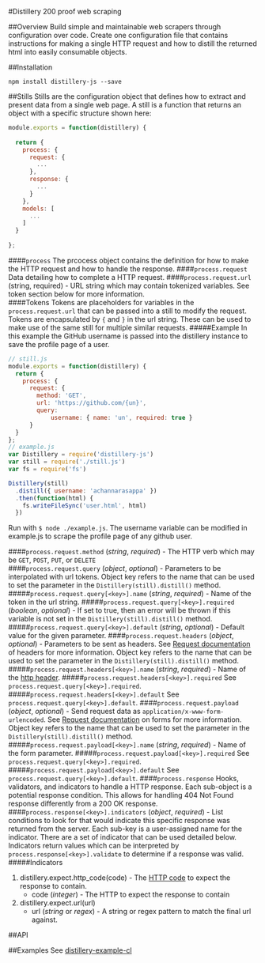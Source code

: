 #Distillery
200 proof web scraping

##Overview
Build simple and maintainable web scrapers through configuration over code.
Create one configuration file that contains instructions for making a single HTTP request and how to distill the returned html into easily consumable objects.

##Installation
```
npm install distillery-js --save
```

##Stills
Stills are the configuration object that defines how to extract and present data from a single web page. A still is a function that returns an object with a specific structure shown here:
```javascript
module.exports = function(distillery) {
  
  return {
    process: {
      request: {
        ...
      },
      response: {
        ...
      }
    },
    models: [
      ...
    ]
  }
  
};
```

####`process`
The prcocess object contains the definition for how to make the HTTP request and how to handle the response.
####`process.request`
Data detailing how to complete a HTTP request.
####`process.request.url`
(string, required) - URL string which may contain tokenized variables. See token section below for more information.  
####Tokens
Tokens are placeholders for variables in the `process.request.url` that can be passed into a still to modify the request. Tokens are encapsulated by `{` and `}` in the url string. These can be used to make use of the same still for multiple similar requests.
#####Example
In this example the GitHub username is passed into the distillery instance to save the profile page of a user.
```javascript
// still.js
module.exports = function(distillery) {
  return {
    process: {
      request: {
        method: 'GET',
        url: 'https://github.com/{un}',
        query: 
            username: { name: 'un', required: true }
      }
  }
};
// example.js
var Distillery = require('distillery-js')
var still = require('./still.js')
var fs = require('fs')

Distillery(still)
  .distill({ username: 'achannarasappa' })
  .then(function(html) {
    fs.writeFileSync('user.html', html)
  })
```
Run with `$ node ./example.js`. The username variable can be modified in example.js to scrape the profile page of any github user.

####`process.request.method`
(*string*, *required*) - The HTTP verb which may be `GET`, `POST`, `PUT`, or `DELETE`  
####`process.request.query`
(*object*, *optional*) - Parameters to be interpolated with url tokens. Object key refers to the name that can be used to set the parameter in the `Distillery(still).distill()` method.  
#####`process.request.query[<key>].name`
(*string*, *required*) - Name of the token in the url string.
#####`process.request.query[<key>].required`
(*boolean*, *optional*) - If set to true, then an error will be thrown if this variable is not set in the `Distillery(still).distill()` method.
#####`process.request.query[<key>].default`
(*string*, *optional*) - Default value for the given parameter.
####`process.request.headers`
(*object*, *optional*) - Parameters to be sent as headers. See [Request documentation](https://github.com/request/request#custom-http-headers) of headers for more information. Object key refers to the name that can be used to set the parameter in the `Distillery(still).distill()` method.  
#####`process.request.headers[<key>].name`
(*string*, *required*) - Name of the [http header](http://en.wikipedia.org/wiki/List_of_HTTP_header_fields).
#####`process.request.headers[<key>].required`
See `process.request.query[<key>].required`.
#####`process.request.headers[<key>].default`
See `process.request.query[<key>].default`.
####`process.request.payload`
(*object*, *optional*) - Send request data as `application/x-www-form-urlencoded`. See [Request documentation](https://github.com/request/request#forms) on forms for more information.  Object key refers to the name that can be used to set the parameter in the `Distillery(still).distill()` method.  
#####`process.request.payload[<key>].name`
(*string*, *required*) - Name of the form parameter.
#####`process.request.payload[<key>].required`
See `process.request.query[<key>].required`.
#####`process.request.payload[<key>].default`
See `process.request.query[<key>].default`.
####`process.response`
Hooks, validators, and indicators to handle a HTTP response. Each sub-object is a potential response condition. This allows for handling 404 Not Found response differently from a 200 OK response.
####`process.response[<key>].indicators`
(*object*, *required*) - List conditions to look for that would indicate this specific response was returned from the server. Each sub-key is a user-assigned name for the indicator. There are a set of indicator that can be used detailed below. Indicators return values which can be interpreted by `process.response[<key>].validate` to determine if a response was valid.
#####Indicators
1. distillery.expect.http_code(code) - The [HTTP code](http://www.w3.org/Protocols/rfc2616/rfc2616-sec10.html) to expect the response to contain.
    * code (*integer*) - The HTTP to expect the response to contain
2. distillery.expect.url(url)
    * url (*string* or *regex*) - A string or regex pattern to match the final url against.

##API


##Examples
See [distillery-example-cl](https://github.com/achannarasappa/distillery-example-cl)